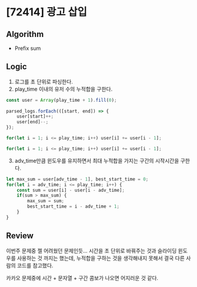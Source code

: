 # [72414] 광고 삽입
## Algorithm
- Prefix sum
## Logic
1. 로그를 초 단위로 파싱한다.
2. play_time 이내의 유저 수의 누적합을 구한다.

```js
const user = Array(play_time + 1).fill(0);
    
parsed_logs.forEach(([start, end]) => {
    user[start]++;
    user[end]--;
});

for(let i = 1; i <= play_time; i++) user[i] += user[i - 1];

for(let i = 1; i <= play_time; i++) user[i] += user[i - 1];
```

3. adv_time만큼 윈도우를 유지하면서 최대 누적합을 가지는 구간의 시작시간을 구한다.

```js
let max_sum = user[adv_time - 1], best_start_time = 0;
for(let i = adv_time; i <= play_time; i++) {
    const sum = user[i] - user[i - adv_time];
    if(sum > max_sum) {
        max_sum = sum;
        best_start_time = i - adv_time + 1;
    }
}
```

## Review
이번주 문제중 젤 어려웠던 문제인듯... 시간을 초 단위로 바꿔주는 것과 슬라이딩 윈도우를 사용하는 것 까지는 했는데, 누적합을 구하는 것을 생각해내지 못해서 결국 다른 사람의 코드를 참고했다.

카카오 문제중에 시간 + 문자열 + 구간 콤보가 나오면 어지러운 것 같다.